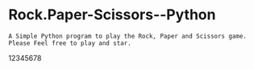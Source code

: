 # Rock.Paper-Scissors--Python
    A Simple Python program to play the Rock, Paper and Scissors game.
    Please Feel free to play and star.
12345678